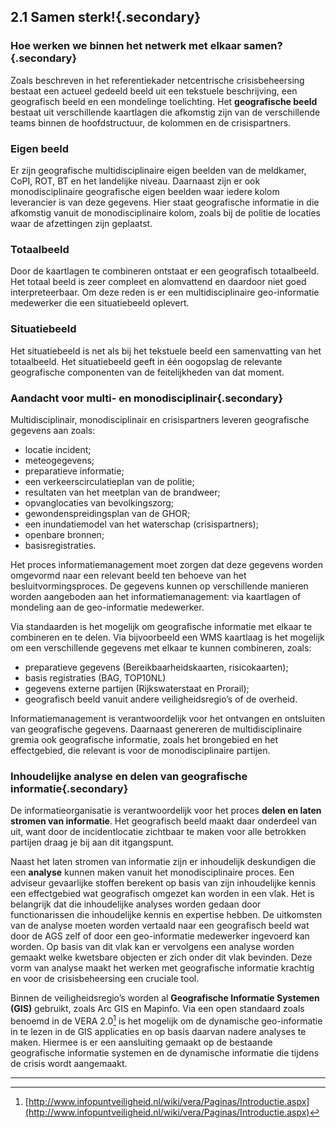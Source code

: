 ## 2.1 Samen sterk!{.secondary}

### Hoe werken we binnen het netwerk met elkaar samen?{.secondary}

Zoals beschreven in het referentiekader netcentrische crisisbeheersing bestaat een actueel
gedeeld beeld uit een tekstuele beschrijving, een geografisch beeld en een mondelinge
toelichting. Het **geografische beeld** bestaat uit verschillende kaartlagen die afkomstig zijn
van de verschillende teams binnen de hoofdstructuur, de kolommen en de crisispartners.

### Eigen beeld
Er zijn geografische multidisciplinaire eigen beelden van de meldkamer, CoPI, ROT, BT en het landelijke niveau. Daarnaast zijn er ook monodisciplinaire geografische eigen beelden waar iedere kolom leverancier is van deze gegevens. Hier staat geografische informatie in
die afkomstig vanuit de monodisciplinaire kolom, zoals bij de politie de locaties waar de afzettingen zijn geplaatst.

### Totaalbeeld
Door de kaartlagen te combineren ontstaat er een geografisch totaalbeeld. Het totaal beeld is zeer compleet en alomvattend en daardoor niet goed interpreteerbaar. Om deze reden is er een multidisciplinaire geo-informatie medewerker die een situatiebeeld oplevert.

### Situatiebeeld
Het situatiebeeld is net als bij het tekstuele beeld een samenvatting van het totaalbeeld. Het situatiebeeld geeft in één oogopslag de relevante geografische componenten van de feitelijkheden van dat moment.

### Aandacht voor multi- en monodisciplinair{.secondary}
Multidisciplinair, monodisciplinair en crisispartners leveren geografische gegevens aan
zoals:
- locatie incident;
- meteogegevens;
- preparatieve informatie;
- een verkeerscirculatieplan van de politie;
- resultaten van het meetplan van de brandweer;
- opvanglocaties van bevolkingszorg;
- gewondenspreidingsplan van de GHOR;
- een inundatiemodel van het waterschap (crisispartners);
- openbare bronnen;
- basisregistraties.

Het proces informatiemanagement moet zorgen dat deze gegevens worden omgevormd naar een relevant beeld ten behoeve van het besluitvormingsproces. De gegevens kunnen op verschillende manieren worden aangeboden aan het informatiemanagement: via kaartlagen of mondeling aan de geo-informatie medewerker.


Via standaarden is het mogelijk om geografische informatie met elkaar te combineren en te delen. Via bijvoorbeeld een WMS kaartlaag is het mogelijk om een verschillende gegevens met elkaar te kunnen combineren, zoals:
- preparatieve gegevens (Bereikbaarheidskaarten, risicokaarten);
- basis registraties (BAG, TOP10NL)
- gegevens externe partijen (Rijkswaterstaat en Prorail);
- geografisch beeld vanuit andere veiligheidsregio’s of de overheid.

Informatiemanagement is verantwoordelijk voor het ontvangen en ontsluiten van geografische gegevens. Daarnaast genereren de multidisciplinaire gremia ook geografische informatie, zoals het brongebied en het effectgebied, die relevant is voor de monodisciplinaire partijen.

### Inhoudelijke analyse en delen van geografische informatie{.secondary}
De informatieorganisatie is verantwoordelijk voor het proces **delen en laten stromen van informatie**. Het geografisch beeld maakt daar onderdeel van uit, want door de incidentlocatie zichtbaar te maken voor alle betrokken partijen draag je bij aan dit itgangspunt.

Naast het laten stromen van informatie zijn er inhoudelijk deskundigen die een **analyse** kunnen maken vanuit het monodisciplinaire proces. Een adviseur gevaarlijke stoffen berekent op basis van zijn inhoudelijke kennis een effectgebied wat geografisch omgezet
kan worden in een vlak. Het is belangrijk dat die inhoudelijke analyses worden gedaan door functionarissen die inhoudelijke kennis en expertise hebben. De uitkomsten van de analyse moeten worden vertaald naar een geografisch beeld wat door de AGS zelf of door een geo-informatie medewerker ingevoerd kan worden. Op basis van dit vlak kan er vervolgens een analyse worden gemaakt welke kwetsbare objecten er zich onder dit vlak bevinden. Deze vorm van analyse maakt het werken met geografische informatie krachtig en voor de crisisbeheersing een cruciale tool.

Binnen de veiligheidsregio’s worden al **Geografische Informatie Systemen (GIS)** gebruikt, zoals Arc GIS en Mapinfo. Via een open standaard zoals benoemd in de VERA 2.0[^5] is het mogelijk om de dynamische geo-informatie in te lezen in de GIS applicaties en op basis daarvan nadere analyses te maken. Hiermee is er een aansluiting gemaakt op de bestaande geografische informatie systemen en de dynamische informatie die tijdens de crisis wordt aangemaakt.

----------
[^5]: [http://www.infopuntveiligheid.nl/wiki/vera/Paginas/Introductie.aspx](http://www.infopuntveiligheid.nl/wiki/vera/Paginas/Introductie.aspx)